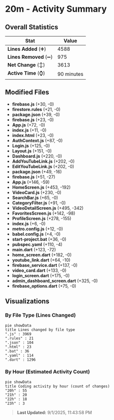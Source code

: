 # 20m - Activity Summary 

## Overall Statistics

| Stat                   | Value                                                             |
| ---------------------- | ----------------------------------------------------------------- |
| **Lines Added** (➕)   | 4588                                          |
| **Lines Removed** (➖) | 975                                        |
| **Net Change** (↕)    | 3613                |
| **Active Time** (⌚)   | 90 minutes |


## Modified Files
- **firebase.js** (+30, -0)
- **firestore.rules** (+21, -0)
- **package.json** (+39, -0)
- **firebase.js** (+23, -0)
- **App.js** (+72, -0)
- **index.js** (+11, -0)
- **index.html** (+23, -0)
- **AuthContext.js** (+87, -0)
- **Login.js** (+125, -0)
- **Layout.js** (+151, -0)
- **Dashboard.js** (+220, -0)
- **AddYouTubeLink.js** (+202, -0)
- **EditYouTubeLink.js** (+202, -0)
- **package.json** (+49, -16)
- **firebase.js** (+51, -27)
- **App.js** (+146, -59)
- **HomeScreen.js** (+453, -192)
- **VideoCard.js** (+230, -0)
- **SearchBar.js** (+65, -0)
- **CategoryFilter.js** (+91, -0)
- **VideoDetailScreen.js** (+495, -342)
- **FavoritesScreen.js** (+142, -98)
- **ProfileScreen.js** (+278, -155)
- **index.js** (+6, -0)
- **metro.config.js** (+12, -0)
- **babel.config.js** (+4, -0)
- **start-project.bat** (+36, -0)
- **pubspec.yaml** (+110, -4)
- **main.dart** (+123, -72)
- **home_screen.dart** (+182, -0)
- **youtube_link.dart** (+64, -10)
- **firebase_service.dart** (+137, -0)
- **video_card.dart** (+133, -0)
- **login_screen.dart** (+175, -0)
- **admin_dashboard_screen.dart** (+325, -0)
- **firebase_options.dart** (+75, -0)

## Visualizations

### By File Type (Lines Changed)

```mermaid
pie showData
title Lines changed by file type
".js" : 3969
".rules" : 21
".json" : 104
".html" : 23
".bat" : 36
".yaml" : 114
".dart" : 1296
```

### By Hour (Estimated Activity Count)

```mermaid
pie showData
title Coding activity by hour (count of changes)
"20h" : 55
"21h" : 20
"22h" : 18
"23h" : 3
```


> **Last Updated:** 9/1/2025, 11:43:58 PM